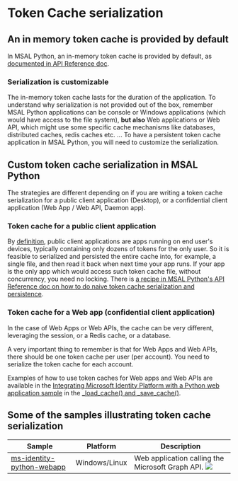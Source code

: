 # Token Cache serialization

## An in memory token cache is provided by default

In MSAL Python, an in-memory token cache is provided by default, as
[documented in API Reference doc](https://msal-python.readthedocs.io/en/latest/#msal.ClientApplication).

### Serialization is customizable

The in-memory token cache lasts for the duration of the application.
To understand why serialization is not provided out of the box, remember MSAL Python applications can be console or Windows applications (which would have access to the file system), **but also** Web applications or Web API, which might use some specific cache mechanisms like databases, distributed caches, redis caches etc. ...
To have a persistent token cache application in MSAL Python, you will need to customize the serialization.

## Custom token cache serialization in MSAL Python

The strategies are different depending on if you are writing a token cache serialization for a public client application (Desktop), or a confidential client application (Web App / Web API, Daemon app).

### Token cache for a public client application

By [definition](https://tools.ietf.org/html/rfc6749#section-2.1),
public client applications are apps running on end user's devices,
typically containing only dozens of tokens for the only user.
So it is feasible to serialized and persisted the entire cache into, for example, a single file,
and then read it back when next time your app runs.
If your app is the only app which would access such token cache file, without concurrency, you need no locking.
There is [a recipe in MSAL Python's API Reference doc on how to do naive token cache serialization and persistence](https://msal-python.readthedocs.io/en/latest/#msal.SerializableTokenCache).

### Token cache for a Web app (confidential client application)

In the case of Web Apps or Web APIs, the cache can be very different, leveraging the session, or a Redis cache, or a database.

A very important thing to remember is that for Web Apps and Web APIs, there should be one token cache per user (per account). You need to serialize the token cache for each account.

Examples of how to use token caches for Web apps and Web APIs are available in the
[Integrating Microsoft Identity Platform with a Python web application sample](https://github.com/Azure-Samples/ms-identity-python-webapp)
in the [_load_cache() and _save_cache()](https://github.com/Azure-Samples/ms-identity-python-webapp/blob/master/app.py#L64-L72).

## Some of the samples illustrating token cache serialization

Sample | Platform | Description
------ | -------- | -----------
[ms-identity-python-webapp](https://github.com/Azure-Samples/ms-identity-python-webapp) | Windows/Linux | Web application calling the Microsoft Graph API. ![](https://raw.githubusercontent.com/Azure-Samples/ms-identity-python-webapp/master/ReadmeFiles/topology.png)
